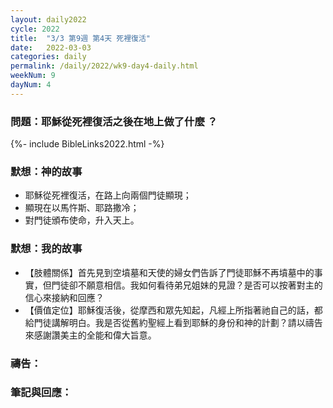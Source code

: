 ```yaml
---
layout: daily2022
cycle: 2022
title:  "3/3 第9週 第4天 死裡復活"
date:   2022-03-03
categories: daily
permalink: /daily/2022/wk9-day4-daily.html
weekNum: 9
dayNum: 4
---
```


### 問題：耶穌從死裡復活之後在地上做了什麼 ？

{%- include BibleLinks2022.html -%}

### 默想：神的故事 
+ 耶穌從死裡復活，在路上向兩個門徒顯現； 
+ 顯現在以馬忤斯、耶路撒冷； 
+ 對門徒頒布使命，升入天上。 

### 默想：我的故事
+ 【肢體關係】首先見到空墳墓和天使的婦女們告訴了門徒耶穌不再墳墓中的事實，但門徒卻不願意相信。我如何看待弟兄姐妹的見證？是否可以按著對主的信心來接納和回應？ 
+ 【價值定位】耶穌復活後，從摩西和眾先知起，凡經上所指著祂自己的話，都給門徒講解明白。我是否從舊約聖經上看到耶穌的身份和神的計劃？請以禱告來感謝讚美主的全能和偉大旨意。 

### 禱告：

### 筆記與回應：
